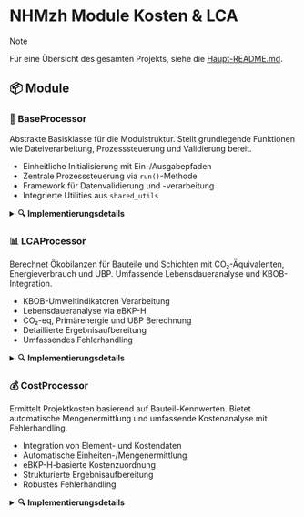 # NHMzh Module Kosten & LCA

> [!NOTE]
> Für eine Übersicht des gesamten Projekts, siehe die [Haupt-README.md](../README.md).

## 📦 Module

### 🔧 BaseProcessor
Abstrakte Basisklasse für die Modulstruktur. Stellt grundlegende Funktionen wie Dateiverarbeitung, Prozesssteuerung und Validierung bereit.
* Einheitliche Initialisierung mit Ein-/Ausgabepfaden
* Zentrale Prozesssteuerung via `run()`-Methode
* Framework für Datenvalidierung und -verarbeitung
* Integrierte Utilities aus `shared_utils`

<details>
<summary><b>🔍 Implementierungsdetails</b></summary>

#### ✨ Kernfunktionalitäten
- **Initialisierung**
  - Eingabedateipfad für Hauptdaten
  - Inputdaten-Dateipfad für Referenzdaten
  - Ausgabedateipfad für Ergebnisse
- **Prozesssteuerung**
  - `run()`-Methode für standardisierten Ablauf
  - Abstrakte Methoden für modulspezifische Validierung
  - Abstrakte Methoden für modulspezifische Verarbeitung
- **Datenverwaltung** 
  - Methoden zum strukturierten Laden von Daten
  - Methoden zum standardisierten Speichern der Ergebnisse
  - Integration von `utils.shared_utils` Funktionen
</details>

### 📊 LCAProcessor
Berechnet Ökobilanzen für Bauteile und Schichten mit CO₂-Äquivalenten, Energieverbrauch und UBP. Umfassende Lebensdaueranalyse und KBOB-Integration.
* KBOB-Umweltindikatoren Verarbeitung
* Lebensdaueranalyse via eBKP-H
* CO₂-eq, Primärenergie und UBP Berechnung
* Detaillierte Ergebnisaufbereitung
* Umfassendes Fehlerhandling

<details>
<summary><b>🔍 Implementierungsdetails</b></summary>

#### 🔄 Initialisierung und Datenverarbeitung
- **Datenladen**
  - Elementdaten aus Eingabedatei
  - KBOB-Daten mit Umweltindikatoren
  - Lebensdauerinformationen
- **Validierung**
  - Spaltenprüfung der Eingabedaten
  - Wertevalidierung aller Parameter

#### ⏳ Lebensdauer
- **Ermittlung**
  - Basierend auf eBKP-H-Codes
  - Berücksichtigung von Teilübereinstimmungen
  - Protokollierung nicht zugeordneter Codes

#### 🧮 Berechnungen
- **CO₂-Äquivalente**
  - Gesamtemissionen in kg CO₂-eq
  - Jährliche Emissionen
  - Flächenbezogen in kg CO₂-eq/m²*a
- **Energieverbrauch**
  - Primärenergie in kWh (gesamt)
  - Jährlicher Verbrauch
- **UBP-Berechnung**
  - Gesamte Umweltbelastungspunkte
  - Jährliche UBP-Werte

#### 📋 Ergebnisse
- **Strukturierung**
  - Detaillierte Ergebnisse je Bauteil
  - GUID-basierte Gruppierung
  - Fehlerinformationen

#### ⚠️ Fehlerhandling
- **Validierung**
  - Datenprüfung und -validierung
  - Warnungen für fehlende Daten
  - Protokollierung von Berechnungsproblemen
</details>

### 💰 CostProcessor
Ermittelt Projektkosten basierend auf Bauteil-Kennwerten. Bietet automatische Mengenermittlung und umfassende Kostenanalyse mit Fehlerhandling.
* Integration von Element- und Kostendaten
* Automatische Einheiten-/Mengenermittlung
* eBKP-H-basierte Kostenzuordnung
* Strukturierte Ergebnisaufbereitung
* Robustes Fehlerhandling

<details>
<summary><b>🔍 Implementierungsdetails</b></summary>

#### 🔄 Initialisierung und Datenverarbeitung
- **Datenladen**
  - Elementdaten aus Hauptdatei
  - Kostenkennwerte aus Referenzdaten
- **Datenaufbereitung**
  - String-Konvertierung (eBKP-H, Code)
  - Leerzeichenbereinigung
  - Optimierte Indexierung der Kostenkennwerte

#### 🔗 Datenzusammenführung
- **Verknüpfung**
  - Element-/Kostendaten via eBKP-H
  - Identifikation fehlender Kennwerte
  - Protokollierung von Zuordnungsproblemen

#### 📐 Mengenermittlung
- **Berechnung**
  - Flächenermittlung
  - Längenermittlung
  - Einheitenprüfung und -konvertierung
- **Validierung**
  - Prüfung der Referenzeinheiten
  - Behandlung unbekannter Einheiten
  - Fehlermarkierung bei Problemen

#### 🧮 Kostenberechnung
- **Kalkulation**
  - Menge × Einheitspreis
  - Nur für validierte Datensätze
  - Berücksichtigung von Einheitenkonversionen

#### 📋 Ergebnisse
- **Aufbereitung**
  - Detaillierte Kostenaufstellung
  - GUID-basierte Gruppierung
  - Fehlerinformationen

#### ⚠️ Fehlerhandling
- **Prüfung**
  - Mengenvalidierung
  - Kostenkennwert-Check
  - Einheitenkompatibilität
- **Protokollierung**
  - Fehlende/ungültige Kennwerte
  - Einheitenprobleme
  - Berechnungsfehler
</details>

